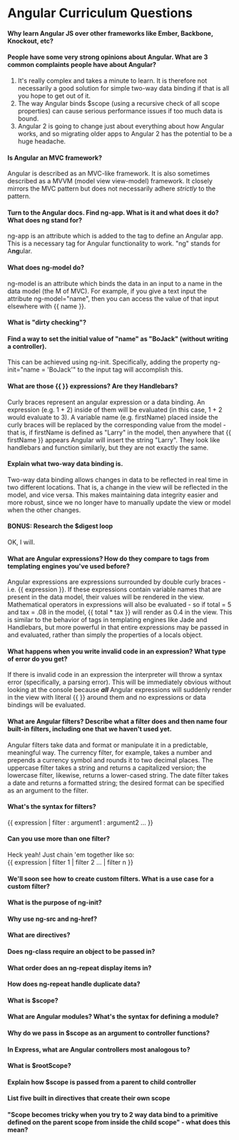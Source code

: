 # Angular Curriculum Questions

#### Why learn Angular JS over other frameworks like Ember, Backbone, Knockout, etc?



#### People have some very strong opinions about Angular. What are 3 common complaints people have about Angular?

1. It's really complex and takes a minute to learn.  It is therefore not necessarily a good solution for simple two-way data binding if that is all you hope to get out of it.
2. The way Angular binds $scope (using a recursive check of all scope properties) can cause serious performance issues if too much data is bound.
3. Angular 2 is going to change just about everything about how Angular works, and so migrating older apps to Angular 2 has the potential to be a huge headache.

#### Is Angular an MVC framework?

Angular is described as an MVC-like framework.  It is also sometimes described as a MVVM (model view view-model) framework.  It closely mirrors the MVC pattern but does not necessarily adhere *strictly* to the pattern.

#### Turn to the Angular docs. Find ng-app. What is it and what does it do? What does ng stand for?

ng-app is an attribute which is added to the <html> tag to define an Angular app.  This is a necessary tag for Angular functionality to work.  "ng" stands for A**ng**ular.

#### What does ng-model do?

ng-model is an attribute which binds the data in an input to a name in the data model (the M of MVC).  For example, if you give a text input the attribute ng-model="name", then you can access the value of that input elsewhere with {{ name }}.

#### What is "dirty checking"?



#### Find a way to set the initial value of "name" as "BoJack" (without writing a controller).

This can be achieved using ng-init.  Specifically, adding the property ng-init="name = 'BoJack'" to the input tag will accomplish this.

#### What are those {{ }} expressions? Are they Handlebars?
Curly braces represent an angular expression or a data binding.
An expression (e.g. 1 + 2) inside of them will be evaluated (in this case, 1 + 2 would evaluate to 3).  A variable name (e.g. firstName) placed inside the curly braces will be replaced by the corresponding value from the model - that is, if firstName is defined as "Larry" in the model, then anywhere that {{ firstName }} appears Angular will insert the string "Larry".  They look like handlebars and function similarly, but they are not exactly the same.  

#### Explain what two-way data binding is.

Two-way data binding allows changes in data to be reflected in real time in two different locations.  That is, a change in the view will be reflected in the model, and vice versa.  This makes maintaining data integrity easier and more robust, since we no longer have to manually update the view or model when the other changes.

#### BONUS: Research the $digest loop

OK, I will.

#### What are Angular expressions? How do they compare to tags from templating engines you've used before?

Angular expressions are expressions surrounded by double curly braces - i.e. {{ expression }}.  If these expressions contain variable names that are present in the data model, their values will be rendered in the view.  Mathematical operators in expressions will also be evaluated - so if total = 5 and tax = .08 in the model, {{ total * tax }} will render as 0.4 in the view.  This is similar to the behavior of tags in templating engines like Jade and Handlebars, but more powerful in that entire expressions may be passed in and evaluated, rather than simply the properties of a locals object.

#### What happens when you write invalid code in an expression? What type of error do you get?

If there is invalid code in an expression the interpreter will throw a syntax error (specifically, a parsing error).  This will be immediately obvious without looking at the console because ***all*** Angular expressions will suddenly render in the view with literal {{ }} around them and no expressions or data bindings will be evaluated.  

#### What are Angular filters? Describe what a filter does and then name four built-in filters, including one that we haven't used yet.

Angular filters take data and format or manipulate it in a predictable, meaningful way.  The currency filter, for example, takes a number and prepends a currency symbol and rounds it to two decimal places.  The uppercase filter takes a string and returns a capitalized version; the lowercase filter, likewise, returns a lower-cased string.  The date filter takes a date and returns a formatted string; the desired format can be specified as an argument to the filter.

#### What's the syntax for filters?

{{ expression | filter : argument1 : argument2 ... }}

#### Can you use more than one filter?

Heck yeah!  Just chain 'em together like so:  
{{ expression | filter 1 | filter 2 ... | filter n }}

#### We'll soon see how to create custom filters. What is a use case for a custom filter?



#### What is the purpose of ng-init?



#### Why use ng-src and ng-href?



#### What are directives?



#### Does ng-class require an object to be passed in?



#### What order does an ng-repeat display items in?



#### How does ng-repeat handle duplicate data?



#### What is $scope?



#### What are Angular modules? What's the syntax for defining a module?



#### Why do we pass in $scope as an argument to controller functions?



#### In Express, what are Angular controllers most analogous to?



#### What is $rootScope?



#### Explain how $scope is passed from a parent to child controller



#### List five built in directives that create their own scope



#### "Scope becomes tricky when you try to 2 way data bind to a primitive defined on the parent scope from inside the child scope" - what does this mean?

